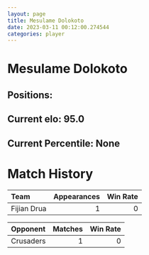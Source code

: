 ```yaml
---  
layout: page  
title: Mesulame Dolokoto  
date: 2023-03-11 00:12:00.274544  
categories: player  
---
```

# Mesulame Dolokoto

## Positions: 

## Current elo: 95.0

## Current Percentile: None

# Match History


| Team        |   Appearances |   Win Rate |
|:------------|--------------:|-----------:|
| Fijian Drua |             1 |          0 |

| Opponent   |   Matches |   Win Rate |
|:-----------|----------:|-----------:|
| Crusaders  |         1 |          0 |